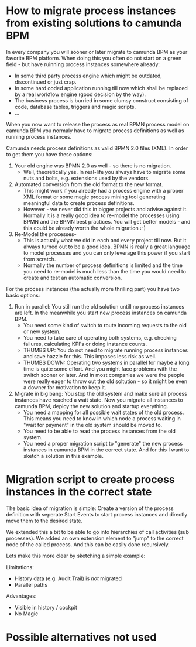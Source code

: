 # How to migrate process instances from existing solutions to camunda BPM

In every company you will sooner or later migrate to camunda BPM as your favorite BPM platform. When doing this you often do not start on a green field - but have ruinning process instances somewhere already:
* In some third party process engine which might be outdated, discontinued or just crap.
* In some hard coded application running till now which shall be replaced by a real workflow engine (good decision by the way).
* The business process is burried in  some clumsy construct consisting of code, database tables, triggers and magic scripts.
* ...

When you now want to release the process as real BPMN process model on camunda BPM you normaly have to migrate process definitions as well as running process instances. 

Camunda needs process definitions as valid BPMN 2.0 files (XML). In order to get them you have these options:

1. Your old engine was BPMN 2.0 as well - so there is no migration.
   * Well, theoretically yes. In real-life you always have to migrate some nuts and bolts, e.g. extensions used by the vendors.
2. Automated conversion from the old format to the new format.
   * This might work if you already had a process engine with a proper XML format or some magic process mining tool generating meaningful data to create process definitions.
   * However - we never did this in bigger projects and advise against it. Normally it is a really good idea to re-model the processes using BPMN and the BPMN best practices. You will get better models - and this could be already worth the whole migration :-)
3. Re-Model the processes-
   * This is actually what we did in each and every project till now. But it always turned out to be a good idea. BPMN is really a great language to model processes and you can only leverage this power if you start from scratch.
   * Normally the number of process definitions is limited and the time you need to re-model is much less than the time you would need to create and test an automatic conversion.


For the process instances (the actually more thrilling part) you have two basic options:

1. Run in parallel: You still run the old solution untill no process instances are left. In the meanwhile you start new process instances on camunda BPM. 
   * You need some kind of switch to route incoming requests to the old or new system.
   * You need to take care of operating both systems, e.g. checking failures, calculating KPI's or doing instance counts.
   * THUMBS UP: You do not need to migrate running process instances and save hazzle for this. This imposes less risk as well.
   * THUMBS DOWN: Operating two systems in parallel for maybe a long time is quite some effort. And you might face problems with the switch sooner or later. And in most companies we were the people were really eager to throw out the old soltution - so it might be even a downer for motivation to keep it.
2. Migrate in big bang: You stop the old system and make sure all process instances have reached a wait state. Now you migrate all instances to camunda BPM, deploy the new solution and startup everything. 
   * You need a mapping for all possible wait states of the old process. This means you need to know in which node a process waiting in "wait for payment" in the old system should be moved to.
   * You need to be able to read the process instances from the old system.
   * You need a proper migration script to "generate" the new process instances in camunda BPM in the correct state. And for this I want to sketch a solution in this example.



# Migration script to create process instances in the correct state

The basic idea of migration is simple: Create a version of the process definition with seperate Start Events to start process instances and directly move them to the desired state.

We extended this a bit to be able to go into hierarchies of call activities (sub processes). We added an own extension element to "jump" to the correct node of the called process. And this can be easily done recursively. 

Lets make this more clear by sketching a simple example:




Limitations:
* History data (e.g. Audit Trail) is *not* migrated
* Parallel paths

Advantages:
* Visible in history / cockpit
* No Magic



# Possible alternatives not used

